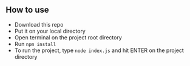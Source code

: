 ﻿## How to use

 - Download this repo
 - Put it on your local directory
 - Open terminal on the project root directory
 - Run `npm install`
 - To run the project, type `node index.js` and hit ENTER on the project directory

